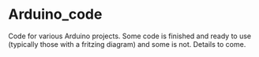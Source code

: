 # Arduino_code
 Code for various Arduino projects. 
 Some code is finished and ready to use (typically those with a fritzing diagram) and some is not. Details to come.
